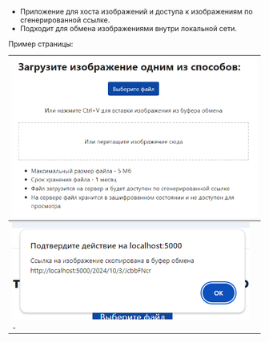 - Приложение для хоста изображений и доступа к изображениям по сгенерированной ссылке. 
- Подходит для обмена изображениями внутри локальной сети.

Пример страницы:

|![Пример](screen.png)|
|-|
|![Пример](screen2.png)|
|-|